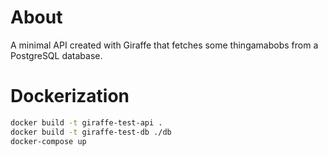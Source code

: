 # About

A minimal API created with Giraffe that fetches some thingamabobs from a PostgreSQL database.

# Dockerization

```bash
docker build -t giraffe-test-api .
docker build -t giraffe-test-db ./db
docker-compose up
```

